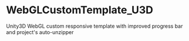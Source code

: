 # WebGLCustomTemplate_U3D
Unity3D WebGL custom responsive template with improved progress bar and project's auto-unzipper
